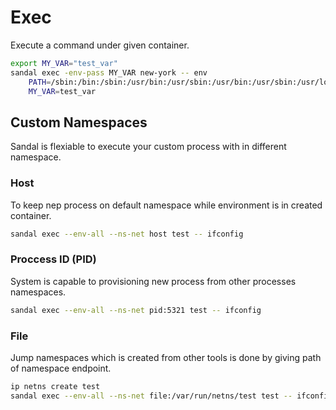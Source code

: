 # Exec

Execute a command under given container.

```bash
export MY_VAR="test_var"
sandal exec -env-pass MY_VAR new-york -- env
    PATH=/sbin:/bin:/sbin:/usr/bin:/usr/sbin:/usr/bin:/usr/sbin:/usr/local/bin:/usr/local/sbin:/usr/sbin:/sbin
    MY_VAR=test_var
```

## Custom Namespaces

Sandal is flexiable to execute your custom process with in different namespace.

### Host

To keep nep process on default namespace while environment is in created container.

```bash
sandal exec --env-all --ns-net host test -- ifconfig
```

### Proccess ID (PID)

System is capable to provisioning new process from other processes namespaces.

```bash
sandal exec --env-all --ns-net pid:5321 test -- ifconfig
```

### File

Jump namespaces which is created from other tools is done by giving path of namespace endpoint.

```bash
ip netns create test
sandal exec --env-all --ns-net file:/var/run/netns/test test -- ifconfig
```
